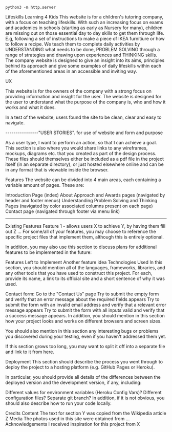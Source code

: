 

`python3 -m http.server`

Lifeskills Learning 4 Kids
This website is for a children's tutoring company, with a focus on teaching lifeskills.
With such an increasing focus on exams and academics in schools (starting as early as Nursery for many), children
are missing out on those essential day to day skills to get them through life.  E.g, following a set of instructions to 
make a piece of IKEA furnitiure or how to follow a recipe.  We teach them to complete daily activities by UNDERSTANDING what needs to be done, 
PROBLEM SOLVING through a range of strategies and drawing upon experiences and THINKING skills.  
The company website is designed to give an insight into its aims, principles behind its approach and give some examples
of daily lifeskills within each of the aforementioned areas in an accessible and inviting way.

UX

This website is for the owners of the company with a strong focus on providing information and insight for the user.
The website is designed for the user to understand what the purpose of the company is, who and how it works and what it does.

In a test of the website, users found the site to be clean, clear and easy to navigate.  

----------------"USER STORIES".  for use of website and form and purpose


As a user type, I want to perform an action, so that I can achieve a goal.
This section is also where you would share links to any wireframes, mockups, diagrams etc. that you created as part of the design process. These files should themselves either be included as a pdf file in the project itself (in an separate directory), or just hosted elsewhere online and can be in any format that is viewable inside the browser.

Features
The website can be divided into 4 main areas, each containing a variable amount of pages.  These are:

Introduction Page (index)
About Approach and Awards pages (navigated by header and footer menus)
Understanding Problem Solving and Thinking Pages (navigated by color associated columns present on each page)
Contact page (navigated through footer via menu link)

-----------------

Existing Features
Feature 1 - allows users X to achieve Y, by having them fill out Z
...
For some/all of your features, you may choose to reference the specific project files that implement them, although this is entirely optional.

In addition, you may also use this section to discuss plans for additional features to be implemented in the future:

Features Left to Implement
Another feature idea
Technologies Used
In this section, you should mention all of the languages, frameworks, libraries, and any other tools that you have used to construct this project. For each, provide its name, a link to its official site and a short sentence of why it was used.


Contact form:
Go to the "Contact Us" page
Try to submit the empty form and verify that an error message about the required fields appears
Try to submit the form with an invalid email address and verify that a relevant error message appears
Try to submit the form with all inputs valid and verify that a success message appears.
In addition, you should mention in this section how your project looks and works on different browsers and screen sizes.

You should also mention in this section any interesting bugs or problems you discovered during your testing, even if you haven't addressed them yet.

If this section grows too long, you may want to split it off into a separate file and link to it from here.

Deployment
This section should describe the process you went through to deploy the project to a hosting platform (e.g. GitHub Pages or Heroku).

In particular, you should provide all details of the differences between the deployed version and the development version, if any, including:

Different values for environment variables (Heroku Config Vars)?
Different configuration files?
Separate git branch?
In addition, if it is not obvious, you should also describe how to run your code locally.

Credits
Content
The text for section Y was copied from the Wikipedia article Z
Media
The photos used in this site were obtained from ...
Acknowledgements
I received inspiration for this project from X